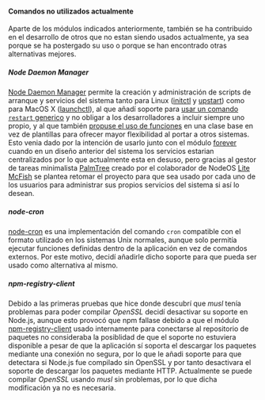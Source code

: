 #### Comandos no utilizados actualmente

Aparte de los módulos indicados anteriormente, también se ha contribuido en el
desarrollo de otros que no estan siendo usados actualmente, ya sea porque se ha
postergado su uso o porque se han encontrado otras alternativas mejores.

##### Node Daemon Manager

[Node Daemon Manager](https://github.com/npm/ndm) permite la creación y
administración de scripts de arranque y servicios del sistema tanto para Linux
([initctl](http://linux.die.net/man/8/initctl) y
[upstart](http://upstart.ubuntu.com)) como para MacOS X
([launchctl](http://ss64.com/osx/launchctl.html)), al que añadí soporte para
[usar un comando `restart` generico](https://github.com/npm/ndm/pull/73) y no
obligar a los desarrolladores a incluir siempre uno propio, y al que también
[propuse el uso de funciones](https://github.com/npm/ndm/issues/78) en una clase
base en vez de plantillas para ofrecer mayor flexibilidad al portar a otros
sistemas. Esto venia dado por la intención de usarlo junto con el módulo
[forever](forever.md) cuando en un diseño anterior del sistema los servicios
estarian centralizados por lo que actualmente esta en desuso, pero gracias al
gestor de tareas minimalista [PalmTree](https://github.com/lite20/PalmTree)
creado por el colaborador de NodeOS [Lite McFish](https://github.com/lite20)
se plantea retomar el proyecto para que sea usado por cada uno de los usuarios
para administrar sus propios servicios del sistema si así lo desean.

##### node-cron

[node-cron](https://github.com/ncb000gt/node-cron) es una implementación del
comando `cron` compatible con el formato utilizado en los sistemas Unix normales,
aunque solo permitía ejecutar funciones definidas dentro de la aplicación en vez
de comandos externos. Por este motivo, decidí añadirle dicho soporte para que
pueda ser usado como alternativa al mismo.

##### npm-registry-client

Debido a las primeras pruebas que hice donde descubrí que *musl* tenía problemas
para poder compilar *OpenSSL* decidí desactivar su soporte en Node.js, aunque
esto provocó que npm fallase debido a que el módulo
[npm-registry-client](https://github.com/piranna/npm-registry-client) usado
internamente para conectarse al repositorio de paquetes no consideraba la
posiblidad de que el soporte no estuviera disponible a pesar de que la
aplicación sí soporta el descargar los paquetes mediante una conexión no segura,
por lo que le añadi soporte para que detectara si Node.js fue compilado sin
OpenSSL y por tanto desactivara el soporte de descargar los paquetes mediante
HTTP. Actualmente se puede compilar *OpenSSL* usando *musl* sin problemas, por
lo que dicha modificación ya no es necesaria.
